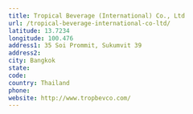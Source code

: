```yaml
---
title: Tropical Beverage (International) Co., Ltd
url: /tropical-beverage-international-co-ltd/
latitude: 13.7234
longitude: 100.476
address1: 35 Soi Prommit, Sukumvit 39
address2: 
city: Bangkok
state: 
code: 
country: Thailand
phone: 
website: http://www.tropbevco.com/
---
```


